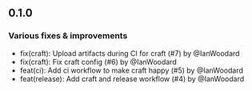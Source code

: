 ## 0.1.0

### Various fixes & improvements

- fix(craft): Upload artifacts during CI for craft (#7) by @IanWoodard
- fix(craft): Fix craft config (#6) by @IanWoodard
- feat(ci): Add ci workflow to make craft happy (#5) by @IanWoodard
- feat(release): Add craft and release workflow (#4) by @IanWoodard

